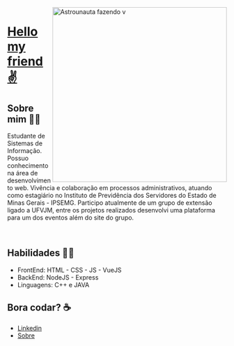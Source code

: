 

<!--
**itals53fs/itals53fs** is a ✨ _special_ ✨ repository because its `README.md` (this file) appears on your GitHub profile.

Here are some ideas to get you started:

- 🔭 I’m currently working on ...
- 🌱 I’m currently learning ...
- 👯 I’m looking to collaborate on ...
- 🤔 I’m looking for help with ...
- 💬 Ask me about ...
- 📫 How to reach me: ...
- 😄 Pronouns: ...
- ⚡ Fun fact: ...
-->

<img src="https://i.imgur.com/i55ktTL.png" min-width="400px" max-width="400px" width="400px" align="right" alt="Astrounauta fazendo v">

# <a href="https://www.instagram.com/ulisses.brandao">Hello my friend ✌️</a>
 ## Sobre mim 🙋‍♂️
Estudante de Sistemas de 	Informação. Possuo conhecimento na área de desenvolvimento web. Vivência e colaboração em processos administrativos, atuando como estagiário no Instituto de Previdência dos Servidores do Estado de Minas Gerais - IPSEMG. Participo atualmente de um grupo de extensão ligado a UFVJM, entre os projetos realizados desenvolvi uma plataforma para um dos eventos além do site do grupo.

<br>

## Habilidades 👨‍💻
- FrontEnd: HTML - CSS - JS - VueJS
- BackEnd: NodeJS - Express
- Linguagens:  C++ e JAVA



##  Bora codar?  ☕
- <a href="https://www.linkedin.com/in/tales-felix-7b3b1a1a5">Linkedin</a>
- <a href="http://italsblog.epizy.com/">Sobre</a>
</div>

<!-- modelo inspirado na giovannamoeller -->
